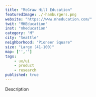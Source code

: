 ```yaml
---
title: "McGraw Hill Education"
featuredImage: ./-hamburgers.png
website: "https://www.mheducation.com/"
twit: "MHEducation"
inst: "mheducation"
category: "M"
city: "Seattle"
neighborhood: "Pioneer Square"
size: "Large (41-100)"
map: ['','']
tags:
    - ux/ui
    - product
    - research
published: true
---
```


Description
